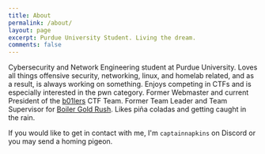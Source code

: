 ```yaml
---
title: About
permalink: /about/
layout: page
excerpt: Purdue University Student. Living the dream.
comments: false
---
```


Cybersecurity and Network Engineering student at Purdue University. Loves all things offensive security, networking, linux, and homelab related, and as a result, is always working on something. Enjoys competing in CTFs and is especially interested in the pwn category. Former Webmaster and current President of the [b01lers](https://b01lers.com) CTF Team. Former Team Leader and Team Supervisor for [Boiler Gold Rush](https://www.purdue.edu/orientation/bgr/). Likes piña coladas and getting caught in the rain. 

If you would like to get in contact with me, I'm `captainnapkins` on Discord or you may send a homing pigeon. 

